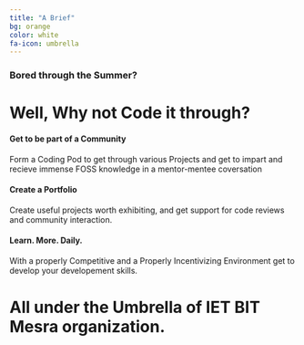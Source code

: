 ```yaml
---
title: "A Brief"
bg: orange
color: white
fa-icon: umbrella
---
```


### Bored through the Summer?

# Well, Why not Code it through?
<div class="row features">
  <div class="col s12 m4 feature">
    <i class="fa fa-comments-o fa-4x">
    </i>
    <h4> Get to be part of a Community </h4>
    <p class="feature-description"> Form a Coding Pod to get through various Projects and get to impart and recieve immense FOSS knowledge in a mentor-mentee coversation </p>
  </div>
  <div class="col s12 m4 feature">
    <i class="fa fa-laptop fa-4x">
    </i>
    <h4> Create a Portfolio </h4>
    <p class="feature-description"> Create useful projects worth exhibiting, and get support for code reviews and community interaction. </p>
  </div>
  <div class="col s12 m4 feature">
    <i class="fa fa-terminal fa-4x">
    </i>
    <h4> Learn. More. Daily. </h4>
    <p class="feature-description"> With a properly Competitive and a Properly Incentivizing Environment get to develop your developement skills. </p>
  </div>
</div>

# All under the Umbrella of IET BIT Mesra organization.
